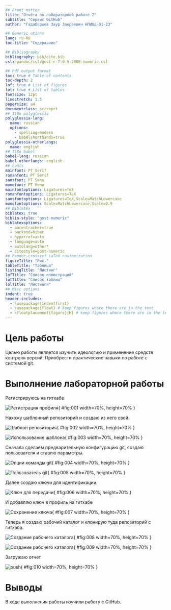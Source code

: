 ```yaml
---
## Front matter
title: "Отчёта по лабораторной работе 2"
subtitle: "Сервис GitHub"
author: "Гадаборшев Заур Закреевич НПИбд-01-23"

## Generic otions
lang: ru-RU
toc-title: "Содержание"

## Bibliography
bibliography: bib/cite.bib
csl: pandoc/csl/gost-r-7-0-5-2008-numeric.csl

## Pdf output format
toc: true # Table of contents
toc-depth: 2
lof: true # List of figures
lot: true # List of tables
fontsize: 12pt
linestretch: 1.5
papersize: a4
documentclass: scrreprt
## I18n polyglossia
polyglossia-lang:
  name: russian
  options:
	- spelling=modern
	- babelshorthands=true
polyglossia-otherlangs:
  name: english
## I18n babel
babel-lang: russian
babel-otherlangs: english
## Fonts
mainfont: PT Serif
romanfont: PT Serif
sansfont: PT Sans
monofont: PT Mono
mainfontoptions: Ligatures=TeX
romanfontoptions: Ligatures=TeX
sansfontoptions: Ligatures=TeX,Scale=MatchLowercase
monofontoptions: Scale=MatchLowercase,Scale=0.9
## Biblatex
biblatex: true
biblio-style: "gost-numeric"
biblatexoptions:
  - parentracker=true
  - backend=biber
  - hyperref=auto
  - language=auto
  - autolang=other*
  - citestyle=gost-numeric
## Pandoc-crossref LaTeX customization
figureTitle: "Рис."
tableTitle: "Таблица"
listingTitle: "Листинг"
lofTitle: "Список иллюстраций"
lotTitle: "Список таблиц"
lolTitle: "Листинги"
## Misc options
indent: true
header-includes:
  - \usepackage{indentfirst}
  - \usepackage{float} # keep figures where there are in the text
  - \floatplacement{figure}{H} # keep figures where there are in the text
---
```


# Цель работы

Целью работы является изучить идеологию и применение средств контроля версий. Приобрести практические навыки по работе с системой git.

# Выполнение лабораторной работы

Регистрируюсь на гитхабе

![Регистрация профиля](image/01.png){ #fig:001 width=70%, height=70% }

Нахожу шаблонный репозиторий и создаю из него свой.

![Шаблон репозитория](image/02.png){ #fig:002 width=70%, height=70% }

![Использование шаблона](image/03.png){ #fig:003 width=70%, height=70% }

Сначала сделаем предварительную конфигурацию git, создаю пользователя и ставлю параметры.

![Опции команды git](image/04.png){ #fig:004 width=70%, height=70% }

![Пользователь git](image/05.png){ #fig:005 width=70%, height=70% }

Далее создаю ключи для идентификации.

![Ключ для передачи](image/06.png){ #fig:006 width=70%, height=70% }

И добавляю ключ в профиль на гитхабе

![Сохранение ключа](image/07.png){ #fig:007 width=70%, height=70% }

Теперь я создаю рабочий каталог и клонирую туда репозиторий с гитхаба.

![Создание рабочего каталога](image/08.png){ #fig:008 width=70%, height=70% }

![Создание рабочего каталога](image/09.png){ #fig:009 width=70%, height=70% }

Загружаю отчет

![push](image/10.png){ #fig:010 width=70%, height=70% }

# Выводы

В ходе выполнения работы изучили работу с GitHub.
